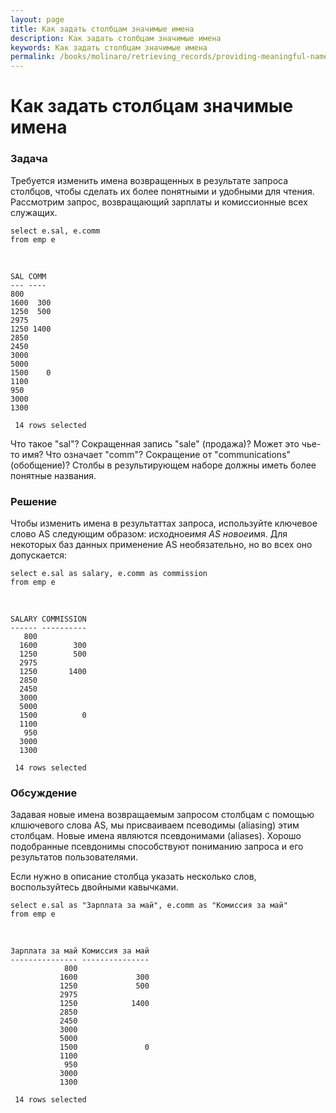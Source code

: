 ```yaml
---
layout: page
title: Как задать столбцам значимые имена
description: Как задать столбцам значимые имена
keywords: Как задать столбцам значимые имена
permalink: /books/molinaro/retrieving_records/providing-meaningful-names-for-columns/
---
```


# Как задать столбцам значимые имена

<h3>Задача</h3>

Требуется изменить имена возвращенных в результате запроса столбцов, чтобы сделать их более понятными и удобными для чтения. Рассмотрим запрос, возвращающий зарплаты и комиссионные всех служащих.

    select e.sal, e.comm
    from emp e

<br/>

    SAL COMM
    --- ----
    800
    1600  300
    1250  500
    2975
    1250 1400
    2850
    2450
    3000
    5000
    1500    0
    1100
    950
    3000
    1300

     14 rows selected

Что такое "sal"? Сокращенная запись "sale" (продажа)? Может это чье-то имя? Что означает "comm"? Сокращение от "communications" (обобщение)? Столбы в результирующем наборе должны иметь более понятные названия.

<h3>Решение</h3>

Чтобы изменить имена в результаттах запроса, используйте ключевое слово AS следующим образом: исходное*имя AS новое*имя.
Для некоторых баз данных применение AS необязательно, но во всех оно допускается:

    select e.sal as salary, e.comm as commission
    from emp e

<br/>

    SALARY COMMISSION
    ------ ----------
       800
      1600        300
      1250        500
      2975
      1250       1400
      2850
      2450
      3000
      5000
      1500          0
      1100
       950
      3000
      1300

     14 rows selected

<h3>Обсуждение</h3>

Задавая новые имена возвращаемым запросом столбцам с помощью клшючевого слова AS, мы присваиваем псеводимы (aliasing) этим столбцам. Новые имена являются псевдонимами (aliases). Хорошо подобранные псевдонимы способствуют пониманию запроса и его результатов пользователями.

Если нужно в описание столбца указать несколько слов, воспользуйтесь двойными кавычками.

    select e.sal as "Зарплата за май", e.comm as "Комиссия за май"
    from emp e

<br/>

    Зарплата за май Комиссия за май
    --------------- ---------------
                800
               1600             300
               1250             500
               2975
               1250            1400
               2850
               2450
               3000
               5000
               1500               0
               1100
                950
               3000
               1300

     14 rows selected
